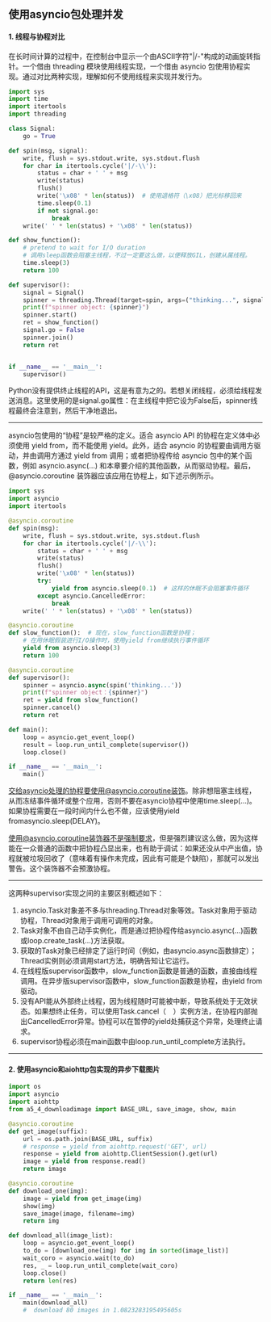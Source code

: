##  使用asyncio包处理并发

#### 1. 线程与协程对比

在长时间计算的过程中，在控制台中显示一个由ASCII字符"|/-\"构成的动画旋转指针。一个借由 threading 模块使用线程实现，一个借由 asyncio 包使用协程实现。通过对比两种实现，理解如何不使用线程来实现并发行为。

```python
import sys
import time
import itertools
import threading

class Signal:
    go = True

def spin(msg, signal):
    write, flush = sys.stdout.write, sys.stdout.flush
    for char in itertools.cycle('|/-\\'):
        status = char + ' ' + msg
        write(status)
        flush()
        write('\x08' * len(status))  # 使用退格符（\x08）把光标移回来
        time.sleep(0.1)
        if not signal.go:
            break
    write(' ' * len(status) + '\x08' * len(status))

def show_function():
    # pretend to wait for I/O duration
    # 调用sleep函数会阻塞主线程，不过一定要这么做，以便释放GIL，创建从属线程。
    time.sleep(3)
    return 100

def supervisor():
    signal = Signal()
    spinner = threading.Thread(target=spin, args=("thinking...", signal))
    print(f"spinner object: {spinner}")
    spinner.start()
    ret = show_function()
    signal.go = False
    spinner.join()
    return ret


if __name__ == '__main__':
    supervisor()
```

Python没有提供终止线程的API，这是有意为之的。若想关闭线程，必须给线程发送消息。这里使用的是signal.go属性：在主线程中把它设为False后，spinner线程最终会注意到，然后干净地退出。

---

asyncio包使用的“协程”是较严格的定义。适合 asyncio API 的协程在定义体中必须使用 yield from，而不能使用 yield。此外，适合 asyncio 的协程要由调用方驱动，并由调用方通过 yield from 调用；或者把协程传给 asyncio 包中的某个函数，例如 asyncio.async(...) 和本章要介绍的其他函数，从而驱动协程。最后，@asyncio.coroutine 装饰器应该应用在协程上，如下述示例所示。

```python
import sys
import asyncio
import itertools

@asyncio.coroutine
def spin(msg):
    write, flush = sys.stdout.write, sys.stdout.flush
    for char in itertools.cycle('|/-\\'):
        status = char + ' ' + msg
        write(status)
        flush()
        write('\x08' * len(status))
        try:
            yield from asyncio.sleep(0.1)  # 这样的休眠不会阻塞事件循环
        except asyncio.CancelledError:
            break
    write(' ' * len(status) + '\x08' * len(status))

@asyncio.coroutine
def slow_function():  # 现在，slow_function函数是协程；
    # 在用休眠假装进行I/O操作时，使用yield from继续执行事件循环
    yield from asyncio.sleep(3)
    return 100

@asyncio.coroutine
def supervisor():
    spinner = asyncio.async(spin('thinking...'))
    print(f"spinner object：{spinner}")
    ret = yield from slow_function()
    spinner.cancel()
    return ret

def main():
    loop = asyncio.get_event_loop()
    result = loop.run_until_complete(supervisor())
    loop.close()

if __name__ == '__main__':
    main()
```

交给asyncio处理的协程要使用@asyncio.coroutine装饰。除非想阻塞主线程，从而冻结事件循环或整个应用，否则不要在asyncio协程中使用time.sleep(...)。如果协程需要在一段时间内什么也不做，应该使用yield fromasyncio.sleep(DELAY)。

使用@asyncio.coroutine装饰器不是强制要求，但是强烈建议这么做，因为这样能在一众普通的函数中把协程凸显出来，也有助于调试：如果还没从中产出值，协程就被垃圾回收了（意味着有操作未完成，因此有可能是个缺陷），那就可以发出警告。这个装饰器不会预激协程。

---

这两种supervisor实现之间的主要区别概述如下：

1. asyncio.Task对象差不多与threading.Thread对象等效。Task对象用于驱动协程，Thread对象用于调用可调用的对象。
2. Task对象不由自己动手实例化，而是通过把协程传给asyncio.async(...)函数或loop.create_task(...)方法获取。
3. 获取的Task对象已经排定了运行时间（例如，由asyncio.async函数排定）；Thread实例则必须调用start方法，明确告知让它运行。
4. 在线程版supervisor函数中，slow_function函数是普通的函数，直接由线程调用。在异步版supervisor函数中，slow_function函数是协程，由yield from驱动。
5. 没有API能从外部终止线程，因为线程随时可能被中断，导致系统处于无效状态。如果想终止任务，可以使用Task.cancel（　）实例方法，在协程内部抛出CancelledError异常。协程可以在暂停的yield处捕获这个异常，处理终止请求。
6. supervisor协程必须在main函数中由loop.run_until_complete方法执行。

---

#### 2. 使用asyncio和aiohttp包实现的异步下载图片

```python
import os
import asyncio
import aiohttp
from a5_4_downloadimage import BASE_URL, save_image, show, main

@asyncio.coroutine
def get_image(suffix):
    url = os.path.join(BASE_URL, suffix)
    # response = yield from aiohttp.request('GET', url)
    response = yield from aiohttp.ClientSession().get(url)
    image = yield from response.read()
    return image

@asyncio.coroutine
def download_one(img):
    image = yield from get_image(img)
    show(img)
    save_image(image, filename=img)
    return img

def download_all(image_list):
    loop = asyncio.get_event_loop()
    to_do = [download_one(img) for img in sorted(image_list)]
    wait_coro = asyncio.wait(to_do)
    res, _ = loop.run_until_complete(wait_coro)
    loop.close()
    return len(res)

if __name__ == '__main__':
    main(download_all)
    #  download 80 images in 1.0823283195495605s
```

